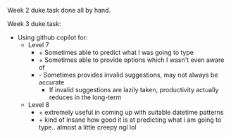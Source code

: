 Week 2 duke.task done all by hand.

Week 3 duke.task:
- Using github copilot for:
    - Level 7
        - \+ Sometimes able to predict what I was going to type
        - \+ Sometimes able to provide options which I wasn't even aware of
        - \- Sometimes provides invalid suggestions, may not always be accurate
          - If invalid suggestions are lazily taken, productivity actually reduces in the long-term
    - Level 8
      - \+ extremely useful in coming up with suitable datetime patterns
      - \+ kind of insane how good it is at predicting what i am going to type.. almost a little creepy ngl lol